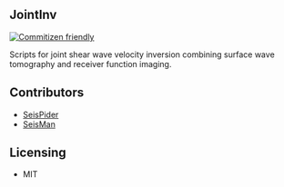 ## JointInv

[![Commitizen friendly](https://img.shields.io/badge/commitizen-friendly-brightgreen.svg)](http://commitizen.github.io/cz-cli/)

Scripts for joint shear wave velocity inversion combining surface wave tomography
and receiver function imaging.


## Contributors

* [SeisPider](https://github.com/seispider)
* [SeisMan](https://github.com/seisman)

## Licensing

* MIT
